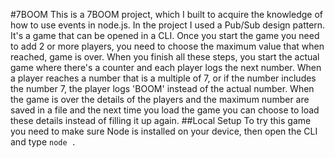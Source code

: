 #7BOOM
This is a 7BOOM project, which I built to acquire the knowledge of how to use events in node.js.
In the project I used a Pub/Sub design pattern.
It's a game that can be opened in a CLI.
Once you start the game you need to add 2 or more players, you need to choose the maximum value that when reached, game is over.
When you finish all these steps, you start the actual game where there's a counter and each player logs the next number. When a player reaches a number that is a multiple of 7, or if the number includes the number 7, the player logs 'BOOM' instead of the actual number.
When the game is over the details of the players and the maximum number are saved in a file and the next time you load the game you can choose to load these details instead of filling it up again.
##Local Setup
To try this game you need to make sure Node is installed on your device, then open the CLI and type `node .`
